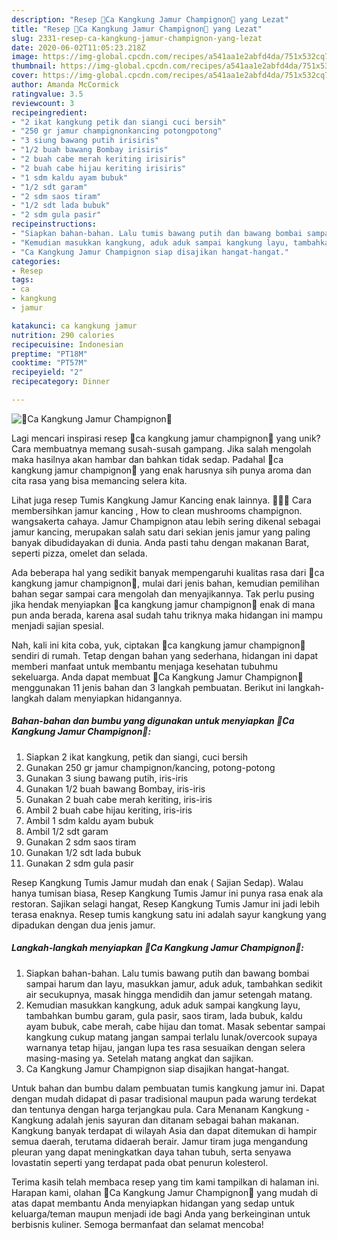 ```yaml
---
description: "Resep 🍄Ca Kangkung Jamur Champignon🍄 yang Lezat"
title: "Resep 🍄Ca Kangkung Jamur Champignon🍄 yang Lezat"
slug: 2331-resep-ca-kangkung-jamur-champignon-yang-lezat
date: 2020-06-02T11:05:23.218Z
image: https://img-global.cpcdn.com/recipes/a541aa1e2abfd4da/751x532cq70/🍄ca-kangkung-jamur-champignon🍄-foto-resep-utama.jpg
thumbnail: https://img-global.cpcdn.com/recipes/a541aa1e2abfd4da/751x532cq70/🍄ca-kangkung-jamur-champignon🍄-foto-resep-utama.jpg
cover: https://img-global.cpcdn.com/recipes/a541aa1e2abfd4da/751x532cq70/🍄ca-kangkung-jamur-champignon🍄-foto-resep-utama.jpg
author: Amanda McCormick
ratingvalue: 3.5
reviewcount: 3
recipeingredient:
- "2 ikat kangkung petik dan siangi cuci bersih"
- "250 gr jamur champignonkancing potongpotong"
- "3 siung bawang putih irisiris"
- "1/2 buah bawang Bombay irisiris"
- "2 buah cabe merah keriting irisiris"
- "2 buah cabe hijau keriting irisiris"
- "1 sdm kaldu ayam bubuk"
- "1/2 sdt garam"
- "2 sdm saos tiram"
- "1/2 sdt lada bubuk"
- "2 sdm gula pasir"
recipeinstructions:
- "Siapkan bahan-bahan. Lalu tumis bawang putih dan bawang bombai sampai harum dan layu, masukkan jamur, aduk aduk, tambahkan sedikit air secukupnya, masak hingga mendidih dan jamur setengah matang."
- "Kemudian masukkan kangkung, aduk aduk sampai kangkung layu, tambahkan bumbu garam, gula pasir, saos tiram, lada bubuk, kaldu ayam bubuk, cabe merah, cabe hijau dan tomat. Masak sebentar sampai kangkung cukup matang jangan sampai terlalu lunak/overcook supaya warnanya tetap hijau, jangan lupa tes rasa sesuaikan dengan selera masing-masing ya. Setelah matang angkat dan sajikan."
- "Ca Kangkung Jamur Champignon siap disajikan hangat-hangat."
categories:
- Resep
tags:
- ca
- kangkung
- jamur

katakunci: ca kangkung jamur 
nutrition: 290 calories
recipecuisine: Indonesian
preptime: "PT18M"
cooktime: "PT57M"
recipeyield: "2"
recipecategory: Dinner

---
```



![🍄Ca Kangkung Jamur Champignon🍄](https://img-global.cpcdn.com/recipes/a541aa1e2abfd4da/751x532cq70/🍄ca-kangkung-jamur-champignon🍄-foto-resep-utama.jpg)

Lagi mencari inspirasi resep 🍄ca kangkung jamur champignon🍄 yang unik? Cara membuatnya memang susah-susah gampang. Jika salah mengolah maka hasilnya akan hambar dan bahkan tidak sedap. Padahal 🍄ca kangkung jamur champignon🍄 yang enak harusnya sih punya aroma dan cita rasa yang bisa memancing selera kita.

Lihat juga resep Tumis Kangkung Jamur Kancing enak lainnya. 🍄🍄🍄 Cara membersihkan jamur kancing , How to clean mushrooms champignon. wangsakerta cahaya. Jamur Champignon atau lebih sering dikenal sebagai jamur kancing, merupakan salah satu dari sekian jenis jamur yang paling banyak dibudidayakan di dunia. Anda pasti tahu dengan makanan Barat, seperti pizza, omelet dan selada.

Ada beberapa hal yang sedikit banyak mempengaruhi kualitas rasa dari 🍄ca kangkung jamur champignon🍄, mulai dari jenis bahan, kemudian pemilihan bahan segar sampai cara mengolah dan menyajikannya. Tak perlu pusing jika hendak menyiapkan 🍄ca kangkung jamur champignon🍄 enak di mana pun anda berada, karena asal sudah tahu triknya maka hidangan ini mampu menjadi sajian spesial.


Nah, kali ini kita coba, yuk, ciptakan 🍄ca kangkung jamur champignon🍄 sendiri di rumah. Tetap dengan bahan yang sederhana, hidangan ini dapat memberi manfaat untuk membantu menjaga kesehatan tubuhmu sekeluarga. Anda dapat membuat 🍄Ca Kangkung Jamur Champignon🍄 menggunakan 11 jenis bahan dan 3 langkah pembuatan. Berikut ini langkah-langkah dalam menyiapkan hidangannya.

<!--inarticleads1-->

##### Bahan-bahan dan bumbu yang digunakan untuk menyiapkan 🍄Ca Kangkung Jamur Champignon🍄:

1. Siapkan 2 ikat kangkung, petik dan siangi, cuci bersih
1. Gunakan 250 gr jamur champignon/kancing, potong-potong
1. Gunakan 3 siung bawang putih, iris-iris
1. Gunakan 1/2 buah bawang Bombay, iris-iris
1. Gunakan 2 buah cabe merah keriting, iris-iris
1. Ambil 2 buah cabe hijau keriting, iris-iris
1. Ambil 1 sdm kaldu ayam bubuk
1. Ambil 1/2 sdt garam
1. Gunakan 2 sdm saos tiram
1. Gunakan 1/2 sdt lada bubuk
1. Gunakan 2 sdm gula pasir


Resep Kangkung Tumis Jamur mudah dan enak ( Sajian Sedap). Walau hanya tumisan biasa, Resep Kangkung Tumis Jamur ini punya rasa enak ala restoran. Sajikan selagi hangat, Resep Kangkung Tumis Jamur ini jadi lebih terasa enaknya. Resep tumis kangkung satu ini adalah sayur kangkung yang dipadukan dengan dua jenis jamur. 

<!--inarticleads2-->

##### Langkah-langkah menyiapkan 🍄Ca Kangkung Jamur Champignon🍄:

1. Siapkan bahan-bahan. Lalu tumis bawang putih dan bawang bombai sampai harum dan layu, masukkan jamur, aduk aduk, tambahkan sedikit air secukupnya, masak hingga mendidih dan jamur setengah matang.
1. Kemudian masukkan kangkung, aduk aduk sampai kangkung layu, tambahkan bumbu garam, gula pasir, saos tiram, lada bubuk, kaldu ayam bubuk, cabe merah, cabe hijau dan tomat. Masak sebentar sampai kangkung cukup matang jangan sampai terlalu lunak/overcook supaya warnanya tetap hijau, jangan lupa tes rasa sesuaikan dengan selera masing-masing ya. Setelah matang angkat dan sajikan.
1. Ca Kangkung Jamur Champignon siap disajikan hangat-hangat.


Untuk bahan dan bumbu dalam pembuatan tumis kangkung jamur ini. Dapat dengan mudah didapat di pasar tradisional maupun pada warung terdekat dan tentunya dengan harga terjangkau pula. Cara Menanam Kangkung - Kangkung adalah jenis sayuran dan ditanam sebagai bahan makanan. Kangkung banyak terdapat di wilayah Asia dan dapat ditemukan di hampir semua daerah, terutama didaerah berair. Jamur tiram juga mengandung pleuran yang dapat meningkatkan daya tahan tubuh, serta senyawa lovastatin seperti yang terdapat pada obat penurun kolesterol. 

Terima kasih telah membaca resep yang tim kami tampilkan di halaman ini. Harapan kami, olahan 🍄Ca Kangkung Jamur Champignon🍄 yang mudah di atas dapat membantu Anda menyiapkan hidangan yang sedap untuk keluarga/teman maupun menjadi ide bagi Anda yang berkeinginan untuk berbisnis kuliner. Semoga bermanfaat dan selamat mencoba!
